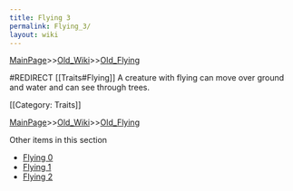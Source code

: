 ```yaml
---
title: Flying 3
permalink: Flying_3/
layout: wiki
---
```


[MainPage](/keeperrl_wiki/ "wikilink")>>[Old_Wiki](/keeperrl_wiki/Old_Wiki "wikilink")>>[Old_Flying](/keeperrl_wiki/Old_Flying "wikilink")

#REDIRECT [[Traits#Flying]]
A creature with flying can move over ground and water and can see through trees.

[[Category: Traits]]

[MainPage](/keeperrl_wiki/ "wikilink")>>[Old_Wiki](/keeperrl_wiki/Old_Wiki "wikilink")>>[Old_Flying](/keeperrl_wiki/Old_Flying "wikilink")

Other items in this section
-    [Flying 0](/keeperrl_wiki/Flying_0 "wikilink")
-    [Flying 1](/keeperrl_wiki/Flying_1 "wikilink")
-    [Flying 2](/keeperrl_wiki/Flying_2 "wikilink")
